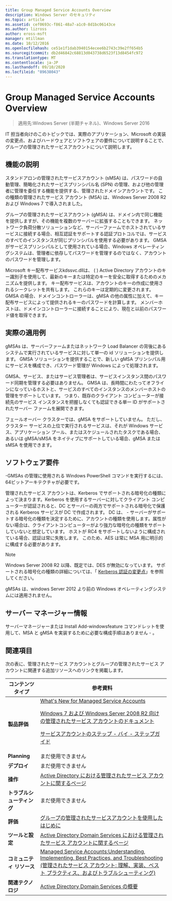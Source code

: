 ```yaml
---
title: Group Managed Service Accounts Overview
description: Windows Server のセキュリティ
ms.topic: article
ms.assetid: cef0693c-f861-48a7-a1c0-8d1bc06143ce
ms.author: lizross
author: eross-msft
manager: mtillman
ms.date: 10/12/2016
ms.openlocfilehash: ce51e1f1dab3940154ecee6b2743c39e2ff654b5
ms.sourcegitcommit: db2d46842c68813d043738d6523f13d8454fc972
ms.translationtype: MT
ms.contentlocale: ja-JP
ms.lasthandoff: 09/10/2020
ms.locfileid: "89638043"
---
```

# <a name="group-managed-service-accounts-overview"></a>Group Managed Service Accounts Overview

>適用先:Windows Server (半期チャネル)、Windows Server 2016

IT 担当者向けのこのトピックでは、実際のアプリケーション、Microsoft の実装の変更点、およびハードウェアとソフトウェアの要件について説明することで、グループの管理されたサービスアカウントについて説明します。


## <a name="feature-description"></a><a name="BKMK_OVER"></a>機能の説明
スタンドアロンの管理されたサービスアカウント (sMSA) は、パスワードの自動管理、簡略化されたサービスプリンシパル名 (SPN) の管理、および他の管理者に管理を委任する機能を提供する、管理されたドメインアカウントです。 この種類の管理されたサービス アカウント (MSA) は、Windows Server 2008 R2 および Windows 7 で導入されました。

グループの管理されたサービスアカウント (gMSA) は、ドメイン内で同じ機能を提供しますが、その機能を複数のサーバーに拡張することもできます。 ネットワーク負荷分散ソリューションなど、サーバーファームでホストされているサービスに接続する場合、相互認証をサポートする認証プロトコルでは、サービスのすべてのインスタンスが同じプリンシパルを使用する必要があります。 GMSA がサービスプリンシパルとして使用されている場合、Windows オペレーティングシステムは、管理者に依存してパスワードを管理するのではなく、アカウントのパスワードを管理します。

Microsoft キー配布サービスkdssvc.dllは、 \( \) Active Directory アカウントのキー識別子を使用して、最新のキーまたは特定のキーを安全に取得するためのメカニズムを提供します。 キー配布サービスは、アカウントのキーの作成に使用されるシークレットを共有します。 これらのキーは定期的に変更されます。 GMSA の場合、ドメインコントローラーは、gMSA の他の属性に加えて、キー配布サービスによって提供されるキーのパスワードを計算します。  メンバーホストは、ドメインコントローラーに接続することにより、現在と以前のパスワード値を取得できます。

## <a name="practical-applications"></a><a name="BKMK_APP"></a>実際の適用例
gMSAs は、サーバーファームまたはネットワーク Load Balancer の背後にあるシステムで実行されているサービスに対して単一の id ソリューションを提供します。 GMSA ソリューションを提供することで、新しい gMSA プリンシパル用にサービスを構成でき、パスワード管理が Windows によって処理されます。

GMSA、サービス、またはサービス管理者は、サービスインスタンス間のパスワード同期を管理する必要はありません。 GMSA は、長時間にわたってオフラインになっているホストと、サービスのすべてのインスタンスのメンバーホストの管理をサポートしています。 つまり、既存のクライアント コンピューターが接続先のサービス インスタンスを把握しなくても認証できる単一 ID がサポートされたサーバー ファームを展開できます。

フェールオーバー クラスターでは、gMSA をサポートしていません。 ただし、クラスター サービスの上位で実行されるサービスは、それが Windows サービス、アプリケーション プール、またはスケジュールされたタスクである場合、あるいは gMSA/sMSA をネイティブにサポートしている場合、gMSA または sMSA を使用できます。

## <a name="software-requirements"></a><a name="BKMK_SOFT"></a>ソフトウェア要件

\-GMSAs の管理に使用される Windows PowerShell コマンドを実行するには、64ビットアーキテクチャが必要です。

管理されたサービス アカウントは、Kerberos でサポートされる暗号化の種類によって決まります。Kerberos を使用するサーバーに対してクライアント コンピューターが認証されると、DC とサーバーの両方でサポートされる暗号化で保護される Kerberos サービスが DC で作成されます。 DC は、 \- サーバーがサポートする暗号化の種類を決定するために、アカウントの種類を使用します。属性がない場合は、クライアントコンピューターがより強力な暗号化の種類をサポートしていないと想定しています。 ホストが RC4 をサポートしないように構成されている場合、認証は常に失敗します。 このため、AES は常に MSA 用に明示的に構成する必要があります。

> [!NOTE]
> Windows Server 2008 R2 以降、既定では、DES が無効になっています。 サポートされる暗号化の種類の詳細については、「 [Kerberos 認証の変更点](/previous-versions/windows/it-pro/windows-server-2008-R2-and-2008/dd560670(v=ws.10))」を参照してください。

gMSAs は、windows Server 2012 より前の Windows オペレーティングシステムには適用されません。

## <a name="server-manager-information"></a>サーバー マネージャー情報
サーバーマネージャーまたは Install Add-windowsfeature コマンドレットを使用して、MSA と gMSA を実装するために必要な構成手順はありません \- 。

## <a name="see-also"></a><a name="BKMK_LINKS"></a>関連項目
次の表に、管理されたサービス アカウントとグループの管理されたサービス アカウントに関連する追加リソースへのリンクを掲載します。

|コンテンツ タイプ|参考資料|
|--------|-------|
|**製品評価**|[What's New for Managed Service Accounts](what-s-new-for-managed-service-accounts.md)<p>[Windows 7 および Windows Server 2008 R2 向けの管理されたサービス アカウントのドキュメント](/previous-versions/windows/it-pro/windows-server-2008-R2-and-2008/ff641731(v=ws.10))<p>[サービスアカウントのステップ \- バイ \- ステップガイド](/previous-versions/windows/it-pro/windows-server-2008-R2-and-2008/dd548356(v=ws.10))|
|**Planning**|まだ使用できません|
|**デプロイ**|まだ使用できません|
|**操作**|[Active Directory における管理されたサービス アカウントに関するページ](/previous-versions/windows/it-pro/windows-server-2008-R2-and-2008/dd378925(v=ws.10))|
|**トラブルシューティング**|まだ使用できません|
|**評価**|[グループの管理されたサービスアカウントを使用したはじめに](getting-started-with-group-managed-service-accounts.md)|
|**ツールと設定**|[Active Directory Domain Services における管理されたサービス アカウントに関するページ](/previous-versions/windows/it-pro/windows-server-2008-R2-and-2008/dd378925(v=ws.10))|
|**コミュニティ リソース**|[Managed Service Accounts:Understanding, Implementing, Best Practices, and Troubleshooting (管理されたサービス アカウント: 理解、実装、ベスト プラクティス、およびトラブルシューティング)](/archive/blogs/askds/managed-service-accounts-understanding-implementing-best-practices-and-troubleshooting)|
|**関連テクノロジ**|[Active Directory Domain Services の概要](active-directory-domain-services-overview.md)|